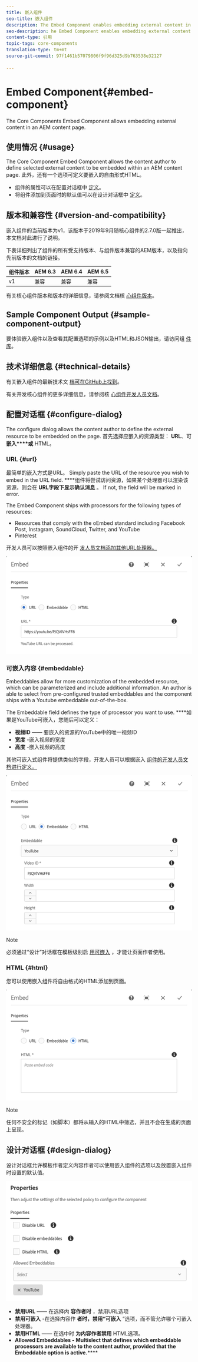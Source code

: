 ```yaml
---
title: 嵌入组件
seo-title: 嵌入组件
description: The Embed Component enables embedding external content in an AEM content page.
seo-description: he Embed Component enables embedding external content in an AEM content page.
content-type: 引用
topic-tags: core-components
translation-type: tm+mt
source-git-commit: 97f1461b57079806f9f96d325d9b763538e32127

---
```



# Embed Component{#embed-component}

The Core Components Embed Component allows embedding external content in an AEM content page.

## 使用情况 {#usage}

The Core Component Embed Component allows the content author to define selected external content to be embedded within an AEM content page. 此外，还有一个选项可定义要嵌入的自由形式HTML。

* 组件的属性可以在配置对话框中 [定义](#configure-dialog)。
* 将组件添加到页面时的默认值可以在设计对话框中 [定义](#design-dialog)。

## 版本和兼容性 {#version-and-compatibility}

嵌入组件的当前版本为v1，该版本于2019年9月随核心组件的2.7.0版一起推出，本文档对此进行了说明。

下表详细列出了组件的所有受支持版本、与组件版本兼容的AEM版本，以及指向先前版本的文档的链接。

| 组件版本 | AEM 6.3 | AEM 6.4 | AEM 6.5 |
|--- |--- |--- |---|
| v1 | 兼容 | 兼容 | 兼容 |

有关核心组件版本和版本的详细信息，请参阅文档核 [心组件版本](versions.md)。

## Sample Component Output {#sample-component-output}

要体验嵌入组件以及查看其配置选项的示例以及HTML和JSON输出，请访问组 [件库](http://opensource.adobe.com/aem-core-wcm-components/library/embed.html)。

## 技术详细信息 {#technical-details}

有关嵌入组件的最新技术文 [档可在GitHub上找到](https://github.com/adobe/aem-core-wcm-components/tree/master/content/src/content/jcr_root/apps/core/wcm/components/embed/v1/embed)。

有关开发核心组件的更多详细信息，请参阅核 [心组件开发人员文档](developing.md)。

## 配置对话框 {#configure-dialog}

The configure dialog allows the content author to define the external resource to be embedded on the page. 首先选择应嵌入的资源类型： **URL**、可 **嵌入****或** HTML。

### URL {#url}

最简单的嵌入方式是URL。 Simply paste the URL of the resource you wish to embed in the URL field. ****&#x200B;组件将尝试访问资源，如果某个处理器可以渲染该资源，则会在 **URL字段下显示确认消息** 。 If not, the field will be marked in error.

The Embed Component ships with processors for the following types of resources:

* Resources that comply with the oEmbed standard including Facebook Post, Instagram, SoundCloud, Twitter, and YouTube[](https://oembed.com/)
* Pinterest

开发人员可以按照嵌入组件的开 [发人员文档添加其他URL处理器。](https://github.com/adobe/aem-core-wcm-components/tree/master/content/src/content/jcr_root/apps/core/wcm/components/embed/v1/embed#extending-the-embed-component)

![](assets/screen-shot-2019-09-25-10.08.29.png)

### 可嵌入内容 {#embeddable}

Embeddables allow for more customization of the embedded resource, which can be parameterized and include additional information. An author is able to select from pre-configured trusted embeddables and the component ships with a Youtube embeddable out-of-the-box.

The Embeddable field defines the type of processor you want to use. ****&#x200B;如果是YouTube可嵌入，您随后可以定义：

* **视频ID** —— 要嵌入的资源的YouTube中的唯一视频ID
* **宽度** -嵌入视频的宽度
* **高度** -嵌入视频的高度

其他可嵌入式组件将提供类似的字段，开发人员可以根据嵌入 [组件的开发人员文档进行定义。](https://github.com/adobe/aem-core-wcm-components/tree/master/content/src/content/jcr_root/apps/core/wcm/components/embed/v1/embed#extending-the-embed-component)

![](assets/screen-shot-2019-09-25-10.15.00.png)

>[!NOTE]
>必须通过“设计”对话框在模板级别启 [用可嵌入](#design-dialog) ，才能让页面作者使用。

### HTML {#html}

您可以使用嵌入组件将自由格式的HTML添加到页面。

![](assets/screen-shot-2019-09-25-10.20.00.png)

>[!NOTE]
>任何不安全的标记（如脚本）都将从输入的HTML中筛选，并且不会在生成的页面上呈现。

## 设计对话框 {#design-dialog}

设计对话框允许模板作者定义内容作者可以使用嵌入组件的选项以及放置嵌入组件时设置的默认值。

![](assets/screen-shot-2019-09-25-10.25.28.png)

* **禁用URL** —— 在选择内 **容作者时** ，禁用URL选项
* **禁用可嵌入** -在选择内容作 **者时，禁用“可嵌入** ”选项，而不管允许哪个可嵌入处理器。
* **禁用HTML** —— 在选中时 **为内容作者禁用** HTML选项。
* **Allowed Embeddables - Multislect that defines which embeddable processors are available to the content author, provided that the Embeddable option is active.******
